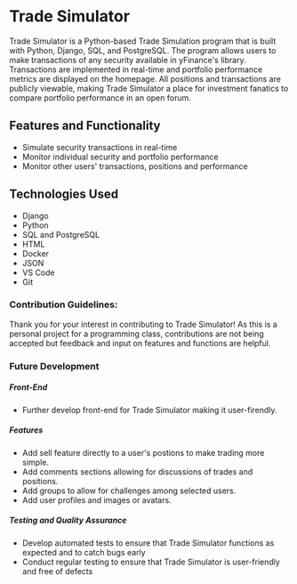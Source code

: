 # Trade Simulator
Trade Simulator is a Python-based Trade Simulation program that is built with Python, Django, SQL, and PostgreSQL. The program allows users to make transactions of any security available in yFinance's library. Transactions are implemented in real-time and portfolio performance metrics are displayed on the homepage. All positions and transactions are publicly viewable, making Trade Simulator a place for investment fanatics to compare portfolio performance in an open forum. 

## Features and Functionality
- Simulate security transactions in real-time
- Monitor individual security and portfolio performance
- Monitor other users' transactions, positions and performance

## Technologies Used
- Django
- Python
- SQL and PostgreSQL
- HTML
- Docker
- JSON
- VS Code
- Git

### Contribution Guidelines: 
Thank you for your interest in contributing to Trade Simulator! As this is a personal project for a programming class, contributions are not being accepted but feedback and input on features and functions are helpful. 

### Future Development
##### Front-End 
- Further develop front-end for Trade Simulator making it user-firendly. 
##### Features
- Add sell feature directly to a user's postions to make trading more simple. 
- Add comments sections allowing for discussions of trades and positions.
- Add groups to allow for challenges among selected users. 
- Add user profiles and images or avatars. 
##### Testing and Quality Assurance
- Develop automated tests to ensure that Trade Simulator functions as expected and to catch bugs early
- Conduct regular testing to ensure that Trade Simulator is user-friendly and free of defects
